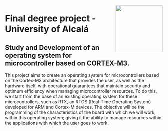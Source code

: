<a href="https://www.uah.es/es/"><img src="https://www.uah.es/export/sites/uah/.galleries/imagenes-estructura/logo1.png_105938625.png" width="150" align="right" /></a>

# Final degree project - University of Alcalá 

## Study and Development of an operating system for microcontroller based on CORTEX-M3.
This project aims to create an operating system for microcontrollers based on the Cortex-M3 architecture that provides the user, as well as the hardware itself, with operational guarantees that maintain security and optimum efficiency when managing microcontroller resources.
To do this, we start from the base of an existing operating system for these microcontrollers, such as RTX, an RTOS (Real-Time Operating System) developed for ARM and Cortex-M devices.
The objective will be the programming of the characteristics of the board with which we will work, within this operating system; giving it the ability to manage resources within the applications with which the user goes to work.